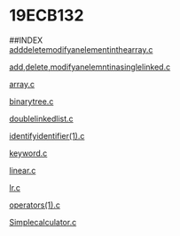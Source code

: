 # 19ECB132

##INDEX  
[adddeletemodifyanelementinthearray.c](adddeletemodifyanelementinthearray.c)

[add,delete,modifyanelemntinasinglelinked.c](add,delete,modifyanelemntinasinglelinked.c) 

[array.c](array.c)   

[binarytree.c](binarytree.c)  

[doublelinkedlist.c](doublelinkedlist.c) 

[identifyidentifier(1).c](identifyidentifier(1).c)   

[keyword.c](keyword.c)   

[linear.c](linear.c)     

[lr.c](lr.c)       

[operators(1).c](operators(1).c)    

[Simplecalculator.c](Simplecalculator.c)   


